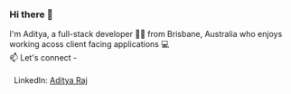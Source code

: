 ### Hi there 👋

<!--
**adiraj297/adiraj297** is a ✨ _special_ ✨ repository because its `README.md` (this file) appears on your GitHub profile.

Here are some ideas to get you started:

- 🔭 I’m currently working on ...
- 🌱 I’m currently learning ...
- 👯 I’m looking to collaborate on ...
- 🤔 I’m looking for help with ...
- 💬 Ask me about ...
- 📫 How to reach me: ...
- 😄 Pronouns: ...
- ⚡ Fun fact: ...
-->

<!-- <p align="center"> -->
I'm Aditya, a full-stack developer 👨‍💻 from Brisbane, Australia who enjoys working acoss client facing applications :computer: 
 <br/>
📫 Let's connect - <br/>
<br/>
&nbsp;&nbsp;LinkedIn: [Aditya Raj](https://www.linkedin.com/in/adityaraj97/) <br/>



